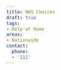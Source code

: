```yaml
---
title: NHS Choices
draft: true
tags:
- Help at Home
areas:
- Nationwide
contact:
  phone:
  - '111'
---
```


